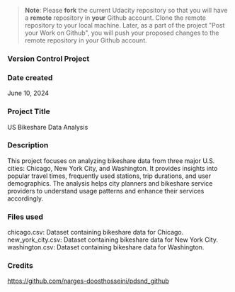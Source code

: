 >**Note**: Please **fork** the current Udacity repository so that you will have a **remote** repository in **your** Github account. Clone the remote repository to your local machine. Later, as a part of the project "Post your Work on Github", you will push your proposed changes to the remote repository in your Github account.

### Version Control Project

### Date created
June 10, 2024

### Project Title
US Bikeshare Data Analysis

### Description
This project focuses on analyzing bikeshare data from three major U.S. cities: Chicago, New York City, and Washington. It provides insights into popular travel times, frequently used stations, trip durations, and user demographics. The analysis helps city planners and bikeshare service providers to understand usage patterns and enhance their services accordingly.

### Files used
chicago.csv: Dataset containing bikeshare data for Chicago.
new_york_city.csv: Dataset containing bikeshare data for New York City.
washington.csv: Dataset containing bikeshare data for Washington.

### Credits
https://github.com/narges-doosthosseini/pdsnd_github


